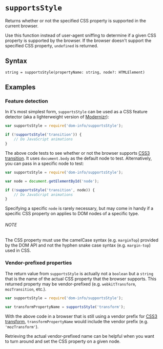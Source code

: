 # `supportsStyle`

Returns whether or not the specified CSS property is supported in the current browser.

Use this function instead of user-agent sniffing to determine if a given CSS property is supported by the browser. If the browser doesn't support the specified CSS property, `undefined` is returned.

## Syntax

`string = supportsStyle(propertyName: string, node?: HTMLElement)`

## Examples

### Feature detection

In it's most simplest form, `supportsStyle` can be used as a CSS feature detector (aka a lighterweight version of [Modernizr](https://modernizr.com/)):

```js
var supportsStyle = require('dom-info/supportsStyle');

if (!supportsStyle('transition')) {
    // Do JavaScript animations
}
```

The above code tests to see whether or not the browser supports [CSS3 transition](https://developer.mozilla.org/en-US/docs/Web/CSS/CSS_Transitions/Using_CSS_transitions). It uses `document.body` as the default node to test. Alternatively, you can pass in a specific node to test:

```js
var supportsStyle = require('dom-info/supportsStyle');

var node = document.getElementById('node');

if (!supportsStyle('transition', node)) {
    // Do JavaScript animations
}
```

Specifying a specific `node` is rarely necessary, but may come in handy if a specific CSS property on applies to DOM nodes of a specific type.

###### NOTE

The CSS property must use the camelCase syntax (e.g. `marginTop`) provided by the DOM API and not the hyphen snake case syntax (e.g. `margin-top`) used in CSS.

### Vendor-prefixed properties

The return value from `supportsStyle` is actually not a `boolean` but a `string` that is the name of the actual CSS property that the browser supports. This returned property may be vendor-prefixed (e.g. `webkitTransform`, `mozTransition`, etc.).

```js
var supportsStyle = require('dom-info/supportsStyle');

var transformPropertyName = supportsStyle('transform');
```

With the above code in a browser that is still using a vendor prefix for [CSS3 transform](https://developer.mozilla.org/en-US/docs/Web/CSS/transform), `transformPropertyName` would include the vendor prefix (e.g. `'mozTransform'`).

Retrieving the actual vendor-prefixed name can be helpful when you want to turn around and set the CSS property on a given node.
